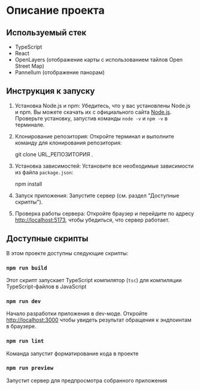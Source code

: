 # Описание проекта

## Используемый стек

- TypeScript
- React
- OpenLayers (отображение карты с использованием тайлов Open Street Map)
- Pannellum (отображение панорам)

## Инструкция к запуску

1. Установка Node.js и npm:
   Убедитесь, что у вас установлены Node.js и npm. Вы можете скачать их с официального сайта [Node.js](https://nodejs.org/). Проверьте установку, запустив команды `node -v` и `npm -v` в терминале.

2. Клонирование репозитория:
   Откройте терминал и выполните команду для клонирования репозитория:

   git clone URL_РЕПОЗИТОРИЯ .

3. Установка зависимостей:
   Установите все необходимые зависимости из файла `package.json`:

   npm install

4. Запуск приложения:
   Запустите сервер (см. раздел "Доступные скрипты").

5. Проверка работы сервера:
   Откройте браузер и перейдите по адресу [http://localhost:5173](http://localhost:5173), чтобы убедиться, что сервер работает.

## Доступные скрипты

В этом проекте доступны следующие скрипты:

### `npm run build`

Этот скрипт запускает TypeScript компилятор (`tsc`) для компиляции TypeScript-файлов в JavaScript

### `npm run dev`

Начало разработки приложения в dev-моде.
Откройте [http://localhost:3000](http://localhost:5173) чтобы увидеть результат обращения к эндпоинтам в браузере.

### `npm run lint`

Команда запустит форматирование кода в проекте

### `npm run preview`

Запустит сервер для предпросмотра собранного приложения
